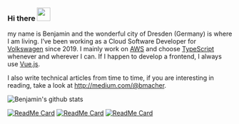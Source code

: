 ### Hi there <img src="https://raw.githubusercontent.com/MartinHeinz/MartinHeinz/master/wave.gif" width="30px">

my name is Benjamin and the wonderful city of Dresden (Germany) is where I am living. I’ve been working as a Cloud Software Developer for [Volkswagen](https://github.com/volkswagen) since 2019. I mainly work on [AWS](https://github.com/aws) and choose [TypeScript](https://github.com/microsoft/TypeScript) whenever and wherever I can. If I happen to develop a frontend, I always use [Vue.js](https://github.com/vuejs).

I also write technical articles from time to time, if you are interesting in reading, take a look at http://medium.com/@bmacher.

![Benjamin's github stats](https://github-readme-stats.vercel.app/api?username=bmacher&include_all_commits=true&theme=cobalt)

[![ReadMe Card](https://github-readme-stats.vercel.app/api/pin/?username=bmacher&repo=mevn&theme=cobalt)](https://github.com/bmacher/mevn)
[![ReadMe Card](https://github-readme-stats.vercel.app/api/pin/?username=bmacher&repo=ts-git-hooks&theme=cobalt)](https://github.com/bmacher/ts-git-hooks)
[![ReadMe Card](https://github-readme-stats.vercel.app/api/pin/?username=bmacher&repo=cdk-frontend-pipeline&theme=cobalt)](https://github.com/bmacher/cdk-frontend-pipeline)

